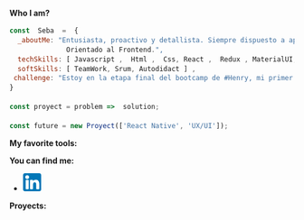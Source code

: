 **Who I am?**
```js
const  Seba  =  {
  _aboutMe: "Entusiasta, proactivo y detallista. Siempre dispuesto a aprender y enseñar.
              Orientado al Frontend.",
  techSkills: [ Javascript ,  Html ,  Css, React ,  Redux , MaterialUI, Node] , 
  softSkills: [ TeamWork, Srum, Autodidact ] , 
 challenge: "Estoy en la etapa final del bootcamp de #Henry, mi primer proyecto grupal " 
}

const proyect = problem =>  solution;

const future = new Proyect(['React Native', 'UX/UI']);

```
**My favorite tools:**

**You can find me:**
- [![LinkedIn](icons/linkedin.png)](https://www.linkedin.com/in/sebastiansanchezisame/)


**Proyects:**




<!--
**SebaSanchezI/SebaSanchezI** is a ✨ _special_ ✨ repository because its `README.md` (this file) appears on your GitHub profile.

Here are some ideas to get you started:

- 🔭 I’m currently working on ...
- 🌱 I’m currently learning ...
- 🤔 I’m looking for help with ...
- 💬 Ask me about ...
- 📫 How to reach me: ...
- 😄 Pronouns: ...
- ⚡ Fun fact: ...
-->
